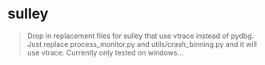 # sulley
> Drop in replacement files for sulley that use vtrace instead of pydbg.
> Just replace process_monitor.py and utils/crash_binning.py and it will use vtrace.
> Currently only tested on windows...
